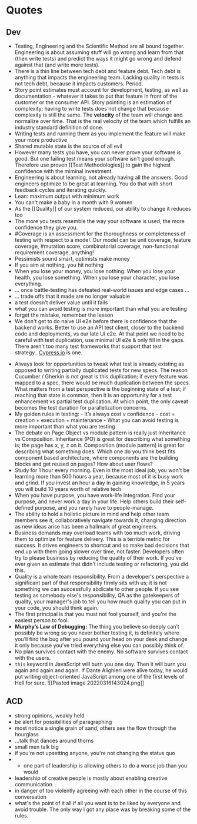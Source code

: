 # Quotes
## Dev
-   Testing, Engineering and the Scientific Method are all bound together. Engineering is about assuming stuff will go wrong and learn from that (then write tests) and predict the ways it might go wrong and defend against that (and write more tests).
-   There is a thin line between tech debt and feature debt. Tech debt is anything that impacts the engineering team. Lacking quality in tests is not tech debt, because it impacts customers. Period.
-   Story point estimates must account for development, testing, as well as documentation - whatever it takes to put that feature in front of the customer or the consumer API. Story pointing is an estimation of complexity; having to write tests does not change that because complexity is still the same. The **velocity** of the team will change and normalize over time. That is the real velocity of the team which fulfills an industry standard definition of done.
-   Writing tests and running them as you implement the feature will make your more productive
-   Shared mutable state is the source of all evil
-   However many tests you have, you can never prove your software is good. But one failing test means your software isn't good enough. Therefore use proven [[Test Methodologies]] to gain the highest confidence with the miminal investment.
-   Engineering is about learning, not already having all the answers. Good engineers optimize to be great at learning. You do that with short feedback cycles and iterating quickly.
-   Lean: maximum output with minimum work
-   You can't make a baby in a month with 9 women
-   As the [[Quality]] of our system reduced, our ability to change it reduces too
-   The more you tests resemble the way your software is used, the more confidence they give you. 
-   #Coverage is an assessment for the thoroughness or completeness of testing with respect to a model. Our model can be unit coverage, feature coverage, #mutation score, combinatorial coverage, non-functional requirement coverage, anything!
-   Pessimists sound smart, optimists make money
-   If you aim at nothing, you hit nothing
-   When you lose your money, you lose nothing. When you lose your health, you lose something. When you lose your character, you lose everything.
-   ... once battle-testing has defeated real-world issues and edge cases ...
-   ... trade offs that it made are no longer valuable
-   a test doesn't deliver value until it fails
-   what you can avoid testing is more important than what you are testing
-   forget the mistake, remember the lesson
-   We don't get to do naive UI e2e before there is confidence that the backend works. Better to use an API test client, closer to the backend code and deployments, vs our late UI e2e. At that point we need to be careful with test duplication, use minimal UI e2e & only fill in the gaps.  
There aren't too many test frameworks that support that test strategy.. [Cypress.io](https://www.linkedin.com/company/cypress.io/) is one.
*   Always look for opportunities to tweak what test is already existing as opposed to writing partially duplicated tests for new specs. The reason Cucumber / Gherkin is not great is this duplication; if every feature was mapped to a spec, there would be much duplication between the specs. What matters from a test perspective is the beginning state of a test; if reaching that state is common, then it is an opportunity for a test enhancement vs partial test duplication. At which point, the only caveat becomes the test duration for parallelization concerns.
* My golden rules in testing: - It’s always cost v confidence - cost = creation + execution + maintenance - What you can avoid testing is more important than what you are testing
*   The debate on Page Object vs module pattern is really just Inheritance vs Composition.  Inheritance (PO) is great for describing what something is; the page has x, y, z on it.  Composition (module pattern) is great for describing what something does. Which one do you think best fits component based architecture, where components are the building blocks and get reused on pages? How about user flows?
*   Study for 1 hour every morning. Even in the most ideal job, you won't be learning more than 500 hours a year, because most of it is busy work and grind. If you invest an hour a day in gaining knowledge, in 5 years you will build 10 years worth of relative tech
*   When you have purpose, you have work-life integration. Find your purpose, and never work a day in your life. Help others build their self-defined purpose, and you rarely have to people-manage.
*   The ability to hold a holistic picture in mind and help other team members see it, collaboratively navigate towards it, changing direction as new ideas arise has been a hallmark of great engineers.
*   Business demands may overload teams with too much work, driving them to optimize for feature delivery. This is a terrible metric for success. It drives engineers to shortcut and so make bad decisions that end up with them going slower over time, not faster. Developers often try to please business by reducing the quality of their work. If you've ever given an estimate that didn't include testing or refactoring, you did this.
*   Quality is a whole team responsibility. From a developer's perspective a significant part of that responsibility firmly sits with us; it is not something we can successfully abdicate to other people. If you see testing as somebody else's responsibility, QA as the gatekeepers of quality, your manager's job to tell you how much quality you can put in your code, you should think again.
*   The first principal is that you must not fool yourself, and you're the easiest person to fool.
*   **Murphy’s Law of Debugging:** The thing you believe so deeply can’t possibly be wrong so you never bother testing it, is definitely where you’ll find the bug after you pound your head on your desk and change it only because you’ve tried everything else you can possibly think of.
*   No plan survives contact with the enemy. No software survives contact with the users.
* `this` keyword in JavaScript will burn you one day. Then it will burn you again and again and again. If Dante Alighieri were alive today, he would put writing object-oriented JavaScript among one of the first levels of Hell for sure. ![[Pasted image 20220316143024.png]]

## ACD
-   strong opinions, weakly held
-   be alert for possibilities of paragraphing
-   most notice a single grain of sand, others see the flow through the hourglass
-   ...talk that dances around thorns 
-   small men talk big 
-   if you're not upsetting anyone, you're not changing the status quo
- -   one part of leadership is allowing others to do a worse job than you would
-   leadership of creative people is mostly about enabling creative communication
-   in danger of too violently agreeing with each other in the course of this conversation
-   what's the point of it all if all you want is to be liked by everyone and avoid trouble. The only way I got any place was by breaking some of the rules.
